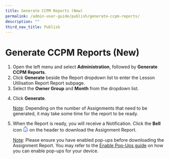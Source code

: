 ```yaml
---
title: Generate CCPM Reports (New)
permalink: /admin-user-guide/publish/generate-ccpm-reports/
description: ""
third_nav_title: Publish
---
```

<h1 id="generate-ccpm-reports-new-">Generate CCPM Reports (New)</h1>
<ol>
<li>Open the left menu and select <strong>Administration</strong>, followed by <strong>Generate CCPM Reports</strong>.</li>
<li>Click <strong>Generate</strong> beside the Report dropdown list to enter the Lesson Utilisation Report Report subpage.</li>
<li>Select the <strong>Owner Group</strong> and <strong>Month</strong> from the dropdown list.</li>
<li><p>Click <strong>Generate</strong>. </p>
<p><u>Note</u>: Depending on the number of Assignments that need to be generated, it may take some time for the report to be ready.</p>
</li>
<li><p>When the Report is ready, you will receive a Notification. Click the <strong>Bell</strong> icon <img style="width:1rem; display: inline;" src="/images/Icons/Bell.svg"> on the header to download the Assignment Report.</p>
<p> <u>Note</u>: Please ensure you have enabled pop-ups before downloading the Assignment Report. You may refer to the <a target="_blank" href="/files/Userguide/Useful%20Resources/e-assessment-guide-for-SLS.pdf">Enable Pop-Ups guide</a> on how you can enable pop-ups for your device.</p>
</li>
</ol>